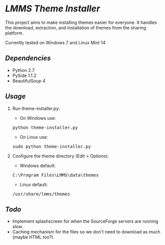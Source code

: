 *LMMS Theme Installer*
======================
This project aims to make installing themes easier for everyone. It handles the download, extraction, and installation of themes from the sharing platform.

Currently tested on Windows 7 and Linux Mint 14


*Dependencies*
--------------
* Python 2.7
* PySide 1.1.2
* BeautifulSoup 4


*Usage*
-------
1. Run theme-installer.py:
	* On Windows use:
	<pre>python theme-installer.py</pre>
	* On Linux use:
	<pre>sudo python theme-installer.py</pre>

2. Configure the theme directory (Edit > Options):
	* Windows default:
	<pre>C:\Program Files\LMMS\data\themes</pre>
	* Linux default:
	<pre>/usr/share/lmms/themes</pre>


*Todo*
------
* Implement splashscreen for when the SourceForge servers are running slow.
* Caching mechanism for the files so we don't need to download as much (maybe HTML too?).